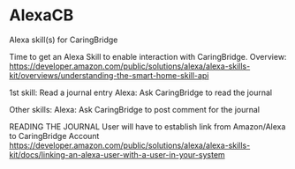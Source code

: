 # AlexaCB
Alexa skill(s) for CaringBridge

Time to get an Alexa Skill to enable interaction with CaringBridge.
Overview: https://developer.amazon.com/public/solutions/alexa/alexa-skills-kit/overviews/understanding-the-smart-home-skill-api

1st skill:  Read a journal entry
Alexa: Ask CaringBridge to read the journal

Other skills:
Alexa: Ask CaringBridge to post comment for the journal


READING THE JOURNAL
  User will have to establish link from Amazon/Alexa to CaringBridge Account
  https://developer.amazon.com/public/solutions/alexa/alexa-skills-kit/docs/linking-an-alexa-user-with-a-user-in-your-system
  
  
